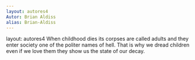 ```yaml
---
layout: autores4
Autor: Brian Aldiss
alias: Brian-Aldiss
---
```

layout: autores4
When childhood dies
 its corpses are called adults and they enter society
 one of the politer names of hell. That is why we dread children
 even if we love them
 they show us the state of our decay.
